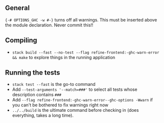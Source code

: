 
## General

`{-# OPTIONS_GHC -w #-}` turns off all warnings. This must be inserted above the module declaration. Never commit this!!


## Compiling

* `stack build --fast --no-test --flag refine-frontend:-ghc-warn-error && make` to explore things in the running application


## Running the tests

* `stack test --fast` is the go-to command
* Add `--test-arguments '--match=###'` to select all tests whose description contains `###`
* Add `--flag refine-frontend:-ghc-warn-error--ghc-options -Wwarn` if you can't be bothered to fix warnings right now
* `../../build` is the ultimate command before checking in (does everything, takes a long time).
